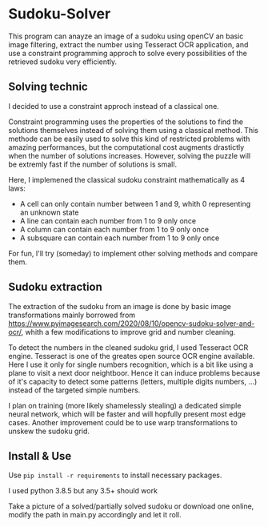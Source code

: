 # Sudoku-Solver

This program can anayze an image of a sudoku using openCV an basic image filtering, extract the number using Tesseract OCR application, and use a constraint programming approch to solve every possibilities of the retrieved sudoku very efficiently.

## Solving technic
I decided to use a constraint approch instead of a classical one.

Constraint programming uses the properties of the solutions to find the solutions themselves instead of solving them using a classical method.
This methode can be easily used to solve this kind of restricted problems with amazing performances, but the computational cost augments drastictly when the number of solutions increases.
However, solving the puzzle will be extremly fast if the number of solutions is small.

Here, I implemened the classical sudoku constraint mathematically as 4 laws:
- A cell can only contain number between 1 and 9, whith 0 representing an unknown state
- A line can contain each number from 1 to 9 only once
- A column can contain each number from 1 to 9 only once
- A subsquare can contain each number from 1 to 9 only once

For fun, I'll try (someday) to implement other solving methods and compare them.

## Sudoku extraction
The extraction of the sudoku from an image is done by basic image transformations mainly borrowed from https://www.pyimagesearch.com/2020/08/10/opencv-sudoku-solver-and-ocr/, whith a few modifications to improve grid and number cleaning.

To detect the numbers in the cleaned sudoku grid, I used Tesseract OCR engine.
Tesseract is one of the greates open source OCR engine available.
Here I use it only for single numbers recognition, which is a bit like using a plane to visit a next door neightboor.
Hence it can induce problems because of it's capacity to detect some patterns (letters, multiple digits numbers, ...) instead of the targeted simple numbers.

I plan on training (more likely shamelessly stealing) a dedicated simple neural network, which will be faster and will hopfully present most edge cases.
Another improvement could be to use warp transformations to unskew the sudoku grid.


## Install & Use
Use `pip install -r requirements` to install necessary packages.

I used python 3.8.5 but any 3.5+ should work

Take a picture of a solved/partially solved sudoku or download one online, modify the path in main.py accordingly and let it roll.
